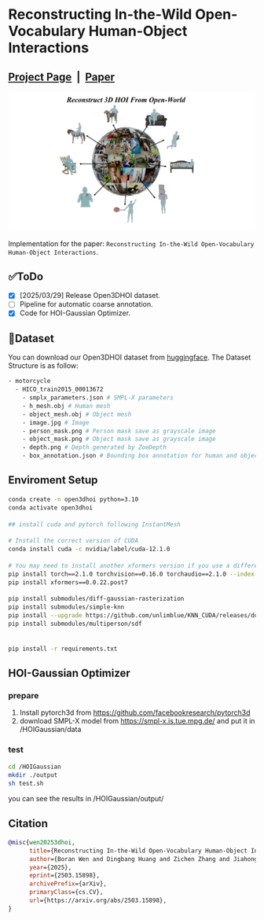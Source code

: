 # Reconstructing In-the-Wild Open-Vocabulary Human-Object Interactions



## [Project Page](https://wenboran2002.github.io/3dhoi/) &nbsp;|&nbsp; [Paper](https://arxiv.org/abs/2503.15898) 

![demo.png](./assets/teaser.png)

Implementation for the paper: `Reconstructing In-the-Wild Open-Vocabulary Human-Object Interactions`.

## ✅ToDo
 - [x] [2025/03/29] Release Open3DHOI dataset.
 - [ ] Pipeline for automatic coarse annotation.
 - [x] Code for HOI-Gaussian Optimizer.
## 🤗Dataset
You can download our Open3DHOI dataset from [huggingface](https://huggingface.co/datasets/acane2/Open3DHOI). The Dataset Structure is as follow:
```bash
- motorcycle
  - HICO_train2015_00013672
    - smplx_parameters.json # SMPL-X parameters
    - h_mesh.obj # Human mesh
    - object_mesh.obj # Object mesh
    - image.jpg # Image
    - person_mask.png # Person mask save as grayscale image
    - object_mask.png # Object mask save as grayscale image
    - depth.png # Depth generated by ZoeDepth
    - box_annotation.json # Bounding box annotation for human and object
```

## Enviroment Setup
```bash
conda create -n open3dhoi python=3.10
conda activate open3dhoi

## install cuda and pytorch following InstantMesh

# Install the correct version of CUDA
conda install cuda -c nvidia/label/cuda-12.1.0

# You may need to install another xformers version if you use a different PyTorch version
pip install torch==2.1.0 torchvision==0.16.0 torchaudio==2.1.0 --index-url https://download.pytorch.org/whl/cu121
pip install xformers==0.0.22.post7

pip install submodules/diff-gaussian-rasterization
pip install submodules/simple-knn
pip install --upgrade https://github.com/unlimblue/KNN_CUDA/releases/download/0.2/KNN_CUDA-0.2-py3-none-any.whl
pip install submodules/multiperson/sdf


pip install -r requirements.txt
```

## HOI-Gaussian Optimizer
### prepare
1. Install pytorch3d from https://github.com/facebookresearch/pytorch3d 
2. download SMPL-X model from https://smpl-x.is.tue.mpg.de/ and put it in /HOIGaussian/data
### test
```bash
cd /HOIGaussian
mkdir ./output
sh test.sh 
```
you can see the results in /HOIGaussian/output/


## Citation
```bibtex
@misc{wen20253dhoi,
      title={Reconstructing In-the-Wild Open-Vocabulary Human-Object Interactions}, 
      author={Boran Wen and Dingbang Huang and Zichen Zhang and Jiahong Zhou and Jianbin Deng and Jingyu Gong and Yulong Chen and Lizhuang Ma and Yong-Lu Li},
      year={2025},
      eprint={2503.15898},
      archivePrefix={arXiv},
      primaryClass={cs.CV},
      url={https://arxiv.org/abs/2503.15898},
}
```
